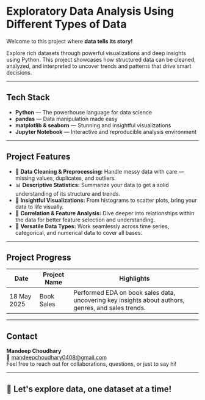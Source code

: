 # Exploratory Data Analysis Using Different Types of Data

Welcome to this project where **data tells its story!**  

Explore rich datasets through powerful visualizations and deep insights using Python. This project showcases how structured data can be cleaned, analyzed, and interpreted to uncover trends and patterns that drive smart decisions.

---

## Tech Stack

- **Python** — The powerhouse language for data science  
- **pandas** — Data manipulation made easy  
- **matplotlib & seaborn** — Stunning and insightful visualizations  
- **Jupyter Notebook** — Interactive and reproducible analysis environment

---

## Project Features

- 🧹 **Data Cleaning & Preprocessing:** Handle messy data with care — missing values, duplicates, and outliers.  
- 📊 **Descriptive Statistics:** Summarize your data to get a solid understanding of its structure and trends.  
- 🎨 **Insightful Visualizations:** From histograms to scatter plots, bring your data to life visually.  
- 🔗 **Correlation & Feature Analysis:** Dive deeper into relationships within the data for better feature selection and understanding.  
- 🔄 **Versatile Data Types:** Work seamlessly across time series, categorical, and numerical data to cover all bases.

---

## Project Progress

| Date        | Project Name | Highlights                                          |
|-------------|--------------|----------------------------------------------------|
| 18 May 2025 | Book Sales   | Performed EDA on book sales data, uncovering key insights about authors, genres, and sales trends. |

---

## Contact

**Mandeep Choudhary**  
📧 mandeepchoudhary0408@gmail.com  
Feel free to reach out for collaborations, questions, or just to say hi!

---

## 🔗 Let's explore data, one dataset at a time!
